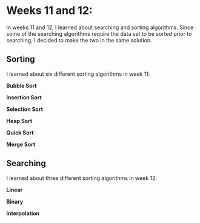 # Weeks 11 and 12:
In weeks 11 and 12, I learned about searching and sorting algorithms. Since some of the searching algorithms require the data set to be sorted prior to searching, I decided to make the two in the same solution. 

## Sorting
I learned about six different sorting algorithms in week 11:

**Bubble Sort**

**Insertion Sort**

**Selection Sort**

**Heap Sort**

**Quick Sort**

**Merge Sort**

## Searching
I learned about three different sorting algorithms in week 12:

**Linear**

**Binary**

**Interpolation**
